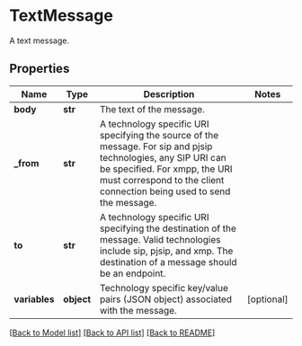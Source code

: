 # TextMessage

A text message.
## Properties
Name | Type | Description | Notes
------------ | ------------- | ------------- | -------------
**body** | **str** | The text of the message. |
**_from** | **str** | A technology specific URI specifying the source of the message. For sip and pjsip technologies, any SIP URI can be specified. For xmpp, the URI must correspond to the client connection being used to send the message. |
**to** | **str** | A technology specific URI specifying the destination of the message. Valid technologies include sip, pjsip, and xmp. The destination of a message should be an endpoint. |
**variables** | **object** | Technology specific key/value pairs (JSON object) associated with the message. | [optional]

[[Back to Model list]](../README.md#documentation-for-models) [[Back to API list]](../README.md#documentation-for-api-endpoints) [[Back to README]](../README.md)

